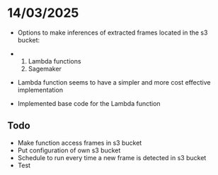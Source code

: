 # 14/03/2025
- Options to make inferences of extracted frames located in the s3 bucket: 
- 1. Lambda functions
  2. Sagemaker
 
- Lambda function seems to have a simpler and more cost effective implementation
- Implemented base code for the Lambda function

## Todo
- Make function access frames in s3 bucket
- Put configuration of own s3 bucket
- Schedule to run every time a new frame is detected in s3 bucket
- Test 
